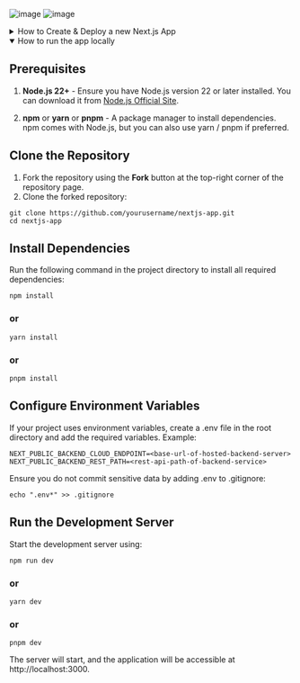 ![image](https://github.com/user-attachments/assets/1c0ae2b8-3723-433f-9a16-d05abd926cd8)
![image](https://github.com/user-attachments/assets/da51de8f-c592-4316-95c3-f9efc49eb95b)

<details>

<summary>
How to Create & Deploy a new Next.js App
</summary>

This is a [Next.js](https://nextjs.org) project bootstrapped with [`create-next-app`](https://nextjs.org/docs/app/api-reference/cli/create-next-app).

## Getting Started

First, run the development server:

```bash
npm run dev
# or
yarn dev
# or
pnpm dev
```

Open [http://localhost:3000](http://localhost:3000) with your browser to see the result.

You can start editing the page by modifying `app/page.tsx`. The page auto-updates as you edit the file.

This project uses [`next/font`](https://nextjs.org/docs/app/building-your-application/optimizing/fonts) to automatically optimize and load [Geist](https://vercel.com/font), a new font family for Vercel.

## Learn More

To learn more about Next.js, take a look at the following resources:

- [Next.js Documentation](https://nextjs.org/docs) - learn about Next.js features and API.
- [Learn Next.js](https://nextjs.org/learn) - an interactive Next.js tutorial.

You can check out [the Next.js GitHub repository](https://github.com/vercel/next.js) - your feedback and contributions are welcome!

## Deploy on Vercel

The easiest way to deploy your Next.js app is to use the [Vercel Platform](https://vercel.com/new?utm_medium=default-template&filter=next.js&utm_source=create-next-app&utm_campaign=create-next-app-readme) from the creators of Next.js.

Check out our [Next.js deployment documentation](https://nextjs.org/docs/app/building-your-application/deploying) for more details.

</details>

<details open>

<summary>
How to run the app locally
</summary>

## Prerequisites

1. **Node.js 22+** - Ensure you have Node.js version 22 or later installed. You can download it from [Node.js Official Site](https://nodejs.org/).

2. **npm** or **yarn** or **pnpm** - A package manager to install dependencies. npm comes with Node.js, but you can also use yarn / pnpm if preferred.

## Clone the Repository

1. Fork the repository using the **Fork** button at the top-right corner of the repository page.
2. Clone the forked repository:

```
git clone https://github.com/yourusername/nextjs-app.git
cd nextjs-app
```

## Install Dependencies
Run the following command in the project directory to install all required dependencies:

```node
npm install
```
### or
```node
yarn install
```
### or
```node
pnpm install
```

## Configure Environment Variables
If your project uses environment variables, create a .env file in the root directory and add the required variables. Example:

```
NEXT_PUBLIC_BACKEND_CLOUD_ENDPOINT=<base-url-of-hosted-backend-server>
NEXT_PUBLIC_BACKEND_REST_PATH=<rest-api-path-of-backend-service>
```

Ensure you do not commit sensitive data by adding .env to .gitignore:

```
echo ".env*" >> .gitignore
```

## Run the Development Server
Start the development server using:

```node
npm run dev
```
### or
```node
yarn dev
```
### or
```node
pnpm dev
```
The server will start, and the application will be accessible at http://localhost:3000.

</details>
